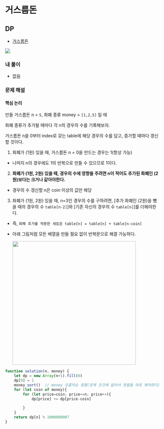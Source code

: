 
# 거스름돈

## DP
  - [거스름돈](https://programmers.co.kr/learn/courses/30/lessons/12907)

  <img src="https://user-images.githubusercontent.com/62092665/137466752-b25cf7d3-08ba-4f66-836d-27f953873cbe.png">

### 내 풀이
  - 없음

### 문제 해설

#### 핵심 논리
  
만들 거스름돈 n = `5`, 화폐 종류 money = `[1,2,5]` 일 때

화폐 종류가 추가될 때마다 각 n의 경우의 수를 기록해보자.

거스름돈 n을 0부터 index로 갖는 table에 해당 경우의 수를 담고, 증가할 때마다 갱신할 것이다.

1. 화폐가 (1원) 있을 때, 거스름돈 n = 0을 만드는 경우는 1(항상 가능)
  - 나머지 n의 경우에도 1의 반복으로 만들 수 있으므로 1이다.

2. **화폐가 (1원, 2원) 있을 때, 경우의 수에 영향을 주려면 n이 적어도 추가된 화폐인 (2원)보다는 크거나 같아야한다.**
  - 경우의 수 갱신할 n은 coin 이상의 값만 해당

3. 화폐가 (1원, 2원) 있을 때, n=3인 경우의 수를 구하려면, [추가 화폐인 (2원)을 뺐을 때의 경우의 수 `table[n-2]`]와 [기존 자신의 경우의 수 `table[n]`]를 더해야한다.
  - 즉, `화폐 추가를 적용한 새로운 table[n] = table[n] + table[n-coin]`

- 아래 그림처럼 모든 배열을 만들 필요 없이 반복문으로 해결 가능하다.

  <img src="https://user-images.githubusercontent.com/62092665/137466600-077380fc-bc74-4b7f-9f46-f720e32b61ff.png" width="400px">


```javascript
function solution(n, money) {
    let dp = new Array(n+1).fill(0)
    dp[0] = 1
    money.sort()  // money 오름차순 정렬(문제 조건에 없어서 정렬을 따로 해야한다)
    for (let coin of money){
        for (let price=coin; price<=n; price++){
            dp[price] += dp[price-coin]
            
        }
    }
    return dp[n] % 1000000007
}
```